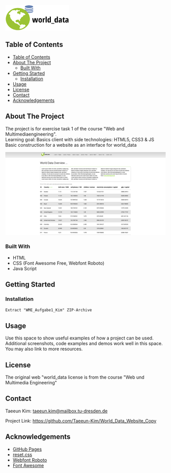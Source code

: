 <br />
<p align="left">
  <a href="https://github.com/othneildrew/Best-README-Template">
    <img src="Bilder/world_data-logo.svg" alt="Logo" width="200" height="80">
  </a>
</p>

## Table of Contents

- [Table of Contents](#table-of-contents)
- [About The Project](#about-the-project)
  - [Built With](#built-with)
- [Getting Started](#getting-started)
  - [Installation](#installation)
- [Usage](#usage)
- [License](#license)
- [Contact](#contact)
- [Acknowledgements](#acknowledgements)

## About The Project

The project is for exercise task 1 of the course "Web and Multimediaengineering".   
Learning goal: Basics client with side technologies: HTML5, CSS3 & JS   
Basic construction for a website as an interface for world_data

<img src="Bilder/Website_Screenshot.png">

### Built With

* HTML
* CSS (Font Awesome Free, Webfont Roboto)
* Java Script



## Getting Started

### Installation
    Extract "WME_Aufgabe1_Kim" ZIP-Archive

## Usage

Use this space to show useful examples of how a project can be used. Additional screenshots, code examples and demos work well in this space. You may also link to more resources.

## License

The original web "world_data license is from the course "Web und Multimedia Engineering"

## Contact

Taeeun Kim: taeeun.kim@mailbox.tu-dresden.de

Project Link: https://github.com/Taeeun-Kim/World_Data_Website_Copy

## Acknowledgements
* [GitHub Pages](https://pages.github.com)
* [reset.css](https://github.com/murtaugh/HTML5-Reset/blob/master/assets/css/reset.css)
* [Webfont Roboto](https://fonts.google.com/specimen/Roboto)
* [Font Awesome](https://fontawesome.com)